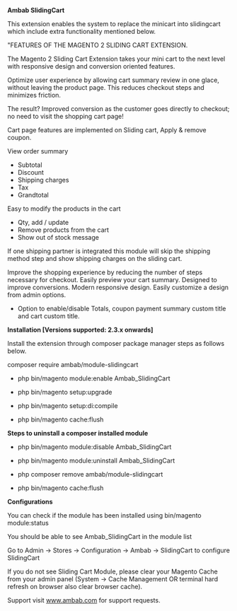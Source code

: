 **Ambab SlidingCart**

This extension enables the system to replace the minicart into slidingcart which include extra functionality mentioned below.

"FEATURES OF THE MAGENTO 2 SLIDING CART EXTENSION.

The Magento 2 Sliding Cart Extension takes your mini cart to the next level with responsive design and conversion oriented features. 

Optimize user experience by allowing cart summary review in one glace, without leaving the product page.
This reduces checkout steps and minimizes friction. 

The result? Improved conversion as the customer goes directly to checkout; no need to visit the shopping cart page!

Cart page features are implemented on Sliding cart, Apply & remove coupon.

View order summary
 - Subtotal
 - Discount
 - Shipping charges
 - Tax
 - Grandtotal

Easy to modify the products in the cart
- Qty, add / update
- Remove products from the cart
- Show out of stock message

If one shipping partner is integrated this module will skip the shipping method step and show shipping charges on the sliding cart.

Improve the shopping experience by reducing the number of steps necessary for checkout.
Easily preview your cart summary.
Designed to improve conversions.
Modern responsive design.
Easily customize a design from admin options.

- Option to enable/disable Totals, coupon payment summary custom title and cart custom title. 

**Installation [Versions supported: 2.3.x onwards]**

Install the extension through composer package manager steps as follows below.

composer require ambab/module-slidingcart

- php bin/magento module:enable Ambab_SlidingCart

- php bin/magento setup:upgrade

- php bin/magento setup:di:compile

- php bin/magento cache:flush

**Steps to uninstall a composer installed module**

- php bin/magento module:disable Ambab_SlidingCart

- php bin/magento module:uninstall Ambab_SlidingCart

- php composer remove ambab/module-slidingcart

- php bin/magento cache:flush

**Configurations**

You can check if the module has been installed using bin/magento module:status

You should be able to see Ambab_SlidingCart in the module list

Go to Admin -> Stores -> Configuration -> Ambab -> SlidingCart to configure SlidingCart

If you do not see Sliding Cart Module, please clear your Magento Cache from your admin panel (System -> Cache Management OR terminal hard refresh on browser also clear browser cache).

Support visit www.ambab.com for support requests.
